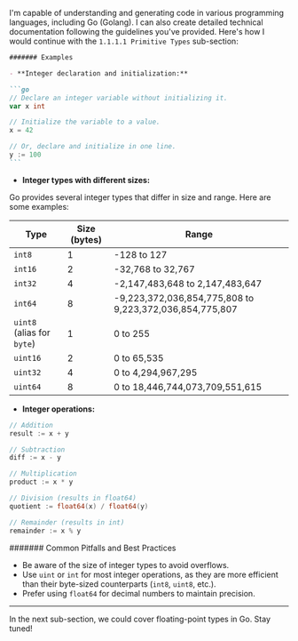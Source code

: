 I'm capable of understanding and generating code in various programming languages, including Go (Golang). I can also create detailed technical documentation following the guidelines you've provided. Here's how I would continue with the `1.1.1.1 Primitive Types` sub-section:

````markdown
####### Examples

- **Integer declaration and initialization:**

```go
// Declare an integer variable without initializing it.
var x int

// Initialize the variable to a value.
x = 42

// Or, declare and initialize in one line.
y := 100
```
````

- **Integer types with different sizes:**

Go provides several integer types that differ in size and range. Here are some examples:

| Type                       | Size (bytes) | Range                                                   |
| -------------------------- | ------------ | ------------------------------------------------------- |
| `int8`                     | 1            | -128 to 127                                             |
| `int16`                    | 2            | -32,768 to 32,767                                       |
| `int32`                    | 4            | -2,147,483,648 to 2,147,483,647                         |
| `int64`                    | 8            | -9,223,372,036,854,775,808 to 9,223,372,036,854,775,807 |
| `uint8` (alias for `byte`) | 1            | 0 to 255                                                |
| `uint16`                   | 2            | 0 to 65,535                                             |
| `uint32`                   | 4            | 0 to 4,294,967,295                                      |
| `uint64`                   | 8            | 0 to 18,446,744,073,709,551,615                         |

- **Integer operations:**

```go
// Addition
result := x + y

// Subtraction
diff := x - y

// Multiplication
product := x * y

// Division (results in float64)
quotient := float64(x) / float64(y)

// Remainder (results in int)
remainder := x % y
```

####### Common Pitfalls and Best Practices

- Be aware of the size of integer types to avoid overflows.
- Use `uint` or `int` for most integer operations, as they are more efficient than their byte-sized counterparts (`int8`, `uint8`, etc.).
- Prefer using `float64` for decimal numbers to maintain precision.

---

In the next sub-section, we could cover floating-point types in Go. Stay tuned!

```

```
